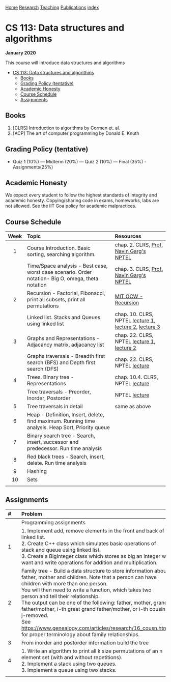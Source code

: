 [Home](http://www.iitgoa.ac.in/~sreejithav/index.html#home) [Research](http://www.iitgoa.ac.in/~sreejithav/index.html#research)
[Teaching](http://www.iitgoa.ac.in/~sreejithav/index.html#teaching)
[Publications](http://www.iitgoa.ac.in/~sreejithav/index.html#publications)
[index](http://www.iitgoa.ac.in/~sreejithav/index.html#links)

# CS 113: Data structures and algorithms

**January 2020**

This course will introduce data structures and algorithms
- [CS 113: Data structures and algorithms](#cs-113-data-structures-and-algorithms)
	- [Books](#books)
	- [Grading Policy (tentative)](#grading-policy-tentative)
	- [Academic Honesty](#academic-honesty)
	- [Course Schedule](#course-schedule)
	- [Assignments](#assignments)

## Books

1. [CLRS] Introduction to algorithms by Cormen et. al.
2. [ACP] The art of computer programming by Donald E. Knuth

## Grading Policy (tentative)

- Quiz 1 (10%) — Midterm (20%) — Quiz 2 (10%) — Final (35%) - Assignments(25%)

## Academic Honesty

We expect every student to follow the highest standards of integrity and academic honesty. Copying/sharing code in exams, homeworks, labs are not allowed. See the IIT Goa policy for academic malpractices.

## Course Schedule
|  Week |  Topic                                                                                  | Resources|
| :---: | :------------------------------------------------------------------------------------- | :-------------------------------------------------------------------------------------------------------------------------------------------------------------------------------------------------------------------------------------------------- |
|   1  |  Course Introduction. Basic sorting, searching algorithm. | chap. 2. CLRS,   [Prof. Navin Garg's NPTEL](https://www.youtube.com/watch?v=zWg7U0OEAoE)|
|    |  Time/Space analysis - Best case, worst case scenario. Order notation- Big O, omega, theta notation                                                                   | chap. 3. CLRS,  [Prof. Navin Garg's NPTEL](https://www.youtube.com/watch?v=zWg7U0OEAoE)|
|   2   | Recursion - Factorial, Fibonacci, print all subsets, print all permutations                          | [MIT OCW - Recursion](https://www.youtube.com/watch?v=WPSeyjX1-4s)|
|     | Linked list. Stacks and Queues using linked list                          | chap. 10. CLRS, NPTEL [lecture 1](https://www.youtube.com/watch?time_continue=3402&v=g1USSZVWDsY), [lecture 2](https://www.youtube.com/watch?v=PGWZUgzDMYI), [lecture 3](https://www.youtube.com/watch?v=BmayUdDaDYM)|
|  3   | Graphs and Representations - Adjacancy matrix, adjacancy list    | chap. 22. CLRS, NPTEL [lecture 1](https://www.youtube.com/watch?v=9zpSs845wf8), [lecture 2](https://www.youtube.com/watch?v=hk5rQs7TQ7E) |
|    | Graphs traversals - Breadth first search (BFS) and Depth first search (DFS)   | chap. 22. CLRS, NPTEL [lecture](https://www.youtube.com/watch?v=CIm6RzdoPCI) |
|  4  | Trees. Binary tree - Representations   | chap. 10.4. CLRS, NPTEL [lecture](https://www.youtube.com/watch?v=tORLeHHtazM) |
|    | Tree traversals - Preorder, Inorder, Postorder   | NPTEL [lecture](https://www.youtube.com/watch?v=eWeqqVpgNPg) |
|  5  | Tree traversals in detail   | same as above |
|  6  | Heap - Definition, Insert, delete, find maximum. Running time analysis. Heap Sort, Priority queue   |  |
|  7  | Binary search tree - Search, insert, successor and predecessor. Run time analysis   |  |
|  8  | Red black trees - Search, insert, delete. Run time analysis   |  |
|  9  | Hashing | |
|  10 | Sets | |
||||

## Assignments
| # |  |  Problem |
| :--:| :---: | :---------------------------------------------------------------------- | 
| |   | Programming assignments |
| 1 |  | 1. Implement add, remove elements in the front and back of linked list. <br> 2.  Create C++ class which simulates basic operations of stack and queue using linked list. <br> 3. Create a BigInteger class which stores as big an integer we want and write operations for addition and multiplication. |
| 2 |  | Family tree - Build a data structure to store information about father, mother and children. Note that a person can have children with more than one person. <br> You will then need to write a function, which takes two person and tell their relationship. <br> The output can be one of the following: father, mother, grand father/mother, i-th great grand father/mother, or i-th cousin j-removed. <br> See https://www.genealogy.com/articles/research/16_cousn.html for proper terminology about family relationships.|
| 3 |  | From inorder and postorder information build the tree|
| 4 |  | 1. Write an algorithm to print all k size permutations of an n element set (with and without repetitions). <br> 2. Implement a stack using two queues. <br> 3. Implement a queue using two stacks.|
| | | |


